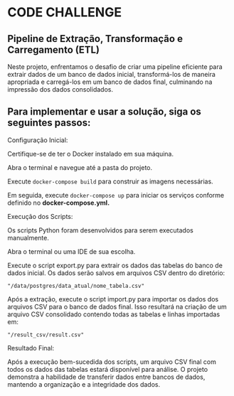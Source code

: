 # CODE CHALLENGE

## Pipeline de Extração, Transformação e Carregamento (ETL)

Neste projeto, enfrentamos o desafio de criar uma pipeline eficiente para extrair dados de um banco de dados inicial, transformá-los de maneira apropriada e carregá-los em um banco de dados final, culminando na impressão dos dados consolidados.

## Para implementar e usar a solução, siga os seguintes passos:

Configuração Inicial:

Certifique-se de ter o Docker instalado em sua máquina.

Abra o terminal e navegue até a pasta do projeto.

Execute `docker-compose build` para construir as imagens necessárias.

Em seguida, execute `docker-compose up` para iniciar os serviços conforme definido no **docker-compose.yml.**

Execução dos Scripts:

Os scripts Python foram desenvolvidos para serem executados manualmente.

Abra o terminal ou uma IDE de sua escolha.

Execute o script export.py para extrair os dados das tabelas do banco de dados inicial. Os dados serão salvos em arquivos CSV dentro do diretório:
```
"/data/postgres/data_atual/nome_tabela.csv"
```
Após a extração, execute o script import.py para importar os dados dos arquivos CSV para o banco de dados final. Isso resultará na criação de um arquivo CSV consolidado contendo todas as tabelas e linhas importadas em:
```
"/result_csv/result.csv"
```
Resultado Final:

Após a execução bem-sucedida dos scripts, um arquivo CSV final com todos os dados das tabelas estará disponível para análise.
O projeto demonstra a habilidade de transferir dados entre bancos de dados, mantendo a organização e a integridade dos dados.
